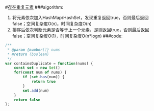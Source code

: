 #[存在重复元素](https://leetcode-cn.com/leetbook/read/top-interview-questions-easy/x248f5/)
###algorithm:
1. 将元素依次加入HashMap/HashSet，发现重复返回true，否则最后返回false；空间复杂度O(n)，时间复杂度O(n)
2. 排序后依次判断元素是否等于上一个元素，是则返回true，否则最后返回false；空间复杂度O(1)，时间复杂度O(n*logn)
###code:
```javascript
/**
 * @param {number[]} nums
 * @return {boolean}
 */
var containsDuplicate = function(nums) {
    const set = new Set()
    for(const num of nums) {
        if (set.has(num)) {
            return true
        }
        set.add(num)
    }
    return false
};
```
